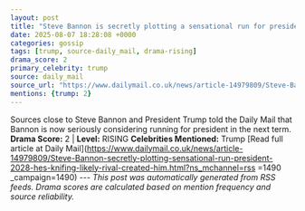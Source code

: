 ```yaml
---
layout: post
title: "Steve Bannon is secretly plotting a sensational run for president in 2028 ... and he's already knifing his likely rival: 'I created him'"
date: 2025-08-07 18:28:08 +0000
categories: gossip
tags: [trump, source-daily_mail, drama-rising]
drama_score: 2
primary_celebrity: trump
source: daily_mail
source_url: "https://www.dailymail.co.uk/news/article-14979809/Steve-Bannon-secretly-plotting-sensational-run-president-2028-hes-knifing-likely-rival-created-him.html?ns_mchannel=rss&1490&campaign=1490"
mentions: {trump: 2}
---
```


Sources close to Steve Bannon and President Trump told the Daily Mail that Bannon is now seriously considering running for president in the next term. **Drama Score:** 2 | **Level:** RISING **Celebrities Mentioned:** Trump [Read full article at Daily Mail](https://www.dailymail.co.uk/news/article-14979809/Steve-Bannon-secretly-plotting-sensational-run-president-2028-hes-knifing-likely-rival-created-him.html?ns_mchannel=rss =1490 _campaign=1490) --- *This post was automatically generated from RSS feeds. Drama scores are calculated based on mention frequency and source reliability.*